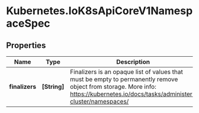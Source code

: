 # Kubernetes.IoK8sApiCoreV1NamespaceSpec

## Properties

Name | Type | Description | Notes
------------ | ------------- | ------------- | -------------
**finalizers** | **[String]** | Finalizers is an opaque list of values that must be empty to permanently remove object from storage. More info: https://kubernetes.io/docs/tasks/administer-cluster/namespaces/ | [optional] 


